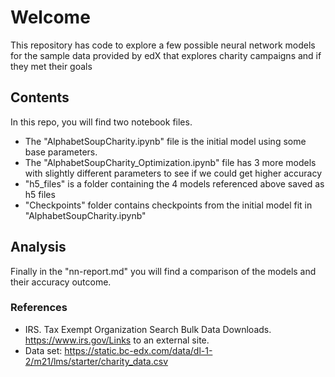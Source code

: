 # Welcome
This repository has code to explore a few possible neural network models for the sample data provided by edX that explores charity campaigns and if they met their goals
## Contents
In this repo, you will find two notebook files.
</br>
- The "AlphabetSoupCharity.ipynb" file is the initial model using some base parameters.
- The "AlphabetSoupCharity_Optimization.ipynb" file has 3 more models with slightly different parameters to see if we could get higher accuracy
- "h5_files" is a folder containing the 4 models referenced above saved as h5 files
- "Checkpoints" folder contains checkpoints from the initial model fit in "AlphabetSoupCharity.ipynb"

## Analysis
Finally in the "nn-report.md" you will find a comparison of the models and their accuracy outcome. 

### References
- IRS. Tax Exempt Organization Search Bulk Data Downloads. https://www.irs.gov/Links to an external site.
- Data set: https://static.bc-edx.com/data/dl-1-2/m21/lms/starter/charity_data.csv
